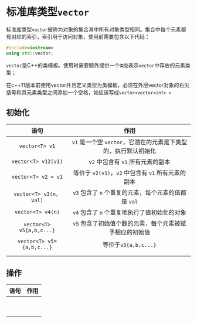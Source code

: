 # 标准库类型`vector`

标准库类型`vector`被称为对象的集合其中所有对象类型相同。集合中每个元素都有对应的索引，索引用于访问对象，使用前需要包含以下代码：

```c++
#include<iostream>
using std::vector;
```

`vector`是C++的类模板。使用时需要额外提供一个`类型`表示`vector`中存放的元素类型；

在c++11版本前使用vector并且定义类型为类模板，必须在外层vector对象的右尖括号和其元素类型之间添加一个空格，如应该写成`vector<vector<int> >` 

## 初始化

| 语句 | 作用 |
| :--: | :--: |
|`vector<T> v1`|`v1` 是一个空 `vector`，它潜在的元素是下类型的，执行默认初始化|
|`vector<T> v12(v1)`|`v2` 中包含有 `v1` 所有元素的副本|
| `vector<T> v2 = v1` |等价于 `v2(v1)`，`v2` 中包含有 `v1` 所有元素的副本|
|`vector<T> v3(n，val)`|`v3` 包含了 `n` 个重复的元素，每个元素的值都是 `val`|
|`vector<T> v4(n)`|`v4` 包含了 `n` 个重复地执行了值初始化的对象|
| `vector<T> v5{a,b,c...}` | `v5` 包含了初始值个数的元素，每个元素被赋予相应的初始值 |
| `vector<T> v5={a,b,c...}` | 等价于`v5{a,b,c...}` |
| | |
| | |

## 操作

| 语句 | 作用 |
| :--: | :--: |
|      |      |
|      |      |
|      |      |
|      |      |
|      |      |
|      |      |
|      |      |
|      |      |
|      |      |

